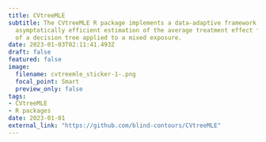 ```yaml
---
title: CVtreeMLE
subtitle: The CVtreeMLE R package implements a data-adaptive framework for
  asymptotically efficient estimation of the average treatment effect for leaves
  of a decision tree applied to a mixed exposure.
date: 2023-01-03T02:11:41.493Z
draft: false
featured: false
image:
  filename: cvtreemle_sticker-1-.png
  focal_point: Smart
  preview_only: false
tags:
- CVtreeMLE
- R packages
date: 2023-01-01
external_link: "https://github.com/blind-contours/CVtreeMLE"
---
```

